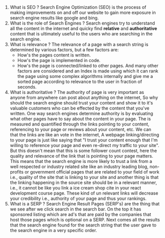 1. What is SEO ?
	Search Engine Optimization (SEO) is the process of making improvements on and off our website to gain more exposure in search engine results like google and bing.
2. What is the role of Search Engines ?
	Search engines try to understand all the content in the internet and quicky find **relative** and **authoritative** content that is ultimately useful to the users who are searching in the search engine.
3. What is relevance ?
	The relevance of a page with a search string is determined by various factors, but a few factors are:
	- How's the pages content is written.
	- How's the page is implemented in code.
	- How's the page is connected/linked to other pages.
	And many other factors are considered and an Index is made using which it can rank the page using some complex algorithms internally and give me a sorted page according to relevance to the user in fraction of seconds.
4. What is authoritative ?
	The authority of page is very important as anyone from anywhere can post about anything on the internet, So why should the search engine should trust your content and show it to it's valuable customers who can be effected by the content that you've written. One way search engines determine authority is by evaluating what other pages have to say about the content in your page. The is measured and quantified through the links pointing to your content, referencing to your page or reviews about your content, etc. We can that the links are like an vote in the internet, A webpage linking/directing to your page is just like saying that "I trust your content enough that I'm willing to reference your page and even re-direct my traffic to your site". But this doesn't mean that this is some follower count contest, here the quality and relevance of the link that is pointing to your page matters. This means that the search engine is more likely to trust a link from a well respected or industry related site like an industry leading blog, non-profits or government official pages that are related to your field of work i.e., quality of the site that is linking to your site and another thing is that the linking happening in the source site should be in a relevant manner, i.e., it cannot be like you link a ice cream shop cite in your react development course page. These kind of un relevant links will decrease your credibility i.e., authority of your page and thus your rankings.
5. What is a SERP ?
	Search Engine Result Pages (SERP's) are the thing that we see after we click search in the search bar. On the top it has sponsored listing which are ad's that are paid by the companies that host those pages which is optional on a SERP. Next comes all the results that the search engine found for the search string that the user gave to the search engine in a very specific order. 